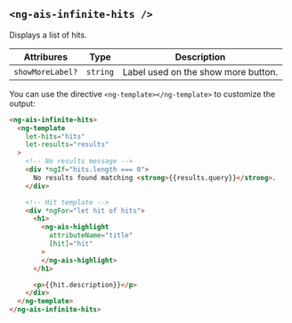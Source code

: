 ## `<ng-ais-infinite-hits />`

Displays a list of hits.

| Attribures            | Type     | Description
| -                     | -        | -
| `showMoreLabel?`      | `string` | Label used on the show more button.

You can use the directive `<ng-template></ng-template>` to customize the output:

```html
<ng-ais-infinite-hits>
  <ng-template
    let-hits="hits"
    let-results="results"
  >
    <!-- No results message -->
    <div *ngIf="hits.length === 0">
      No results found matching <strong>{{results.query}}</strong>.
    </div>

    <!-- Hit template -->
    <div *ngFor="let hit of hits">
      <h1>
        <ng-ais-highlight
          attributeName="title"
          [hit]="hit"
        >
        </ng-ais-highlight>
      </h1>

      <p>{{hit.description}}</p>
    </div>
  </ng-template>
</ng-ais-infinite-hits>
```
